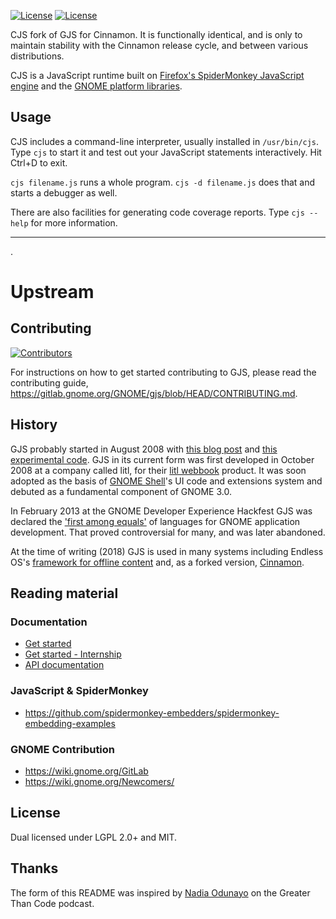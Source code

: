 [![License](https://img.shields.io/badge/License-LGPL%20v2%2B-blue.svg)](https://gitlab.gnome.org/GNOME/gjs/blob/HEAD/COPYING)
[![License](https://img.shields.io/badge/License-MIT-blue.svg)](https://gitlab.gnome.org/GNOME/gjs/blob/HEAD/COPYING)

CJS fork of GJS for Cinnamon. It is functionally identical, and is only
to maintain stability with the Cinnamon release cycle, and between various
distributions.

CJS is a JavaScript runtime built on
[Firefox's SpiderMonkey JavaScript engine](https://spidermonkey.dev/) and
the [GNOME platform libraries](https://developer.gnome.org/).

## Usage

CJS includes a command-line interpreter, usually installed in
`/usr/bin/cjs`.
Type `cjs` to start it and test out your JavaScript statements
interactively.
Hit Ctrl+D to exit.

`cjs filename.js` runs a whole program.
`cjs -d filename.js` does that and starts a debugger as well.

There are also facilities for generating code coverage reports.
Type `cjs --help` for more information.

_______
.
# Upstream

## Contributing
[![Contributors](https://img.shields.io/github/contributors/GNOME/gjs.svg)](https://gitlab.gnome.org/GNOME/gjs/-/graphs/HEAD)

For instructions on how to get started contributing to GJS, please read
the contributing guide,
<https://gitlab.gnome.org/GNOME/gjs/blob/HEAD/CONTRIBUTING.md>.

## History

GJS probably started in August 2008 with [this blog post][havocp] and
[this experimental code][gscript].
GJS in its current form was first developed in October 2008 at a company
called litl, for their [litl webbook] product.
It was soon adopted as the basis of [GNOME Shell]'s UI code and
extensions system and debuted as a fundamental component of GNOME 3.0.

In February 2013 at the GNOME Developer Experience Hackfest GJS was
declared the ['first among equals'][treitter] of languages for GNOME
application development.
That proved controversial for many, and was later abandoned.

At the time of writing (2018) GJS is used in many systems including
Endless OS's [framework for offline content][eos-knowledge-lib] and, as
a forked version, [Cinnamon].

## Reading material

### Documentation

* [Get started](https://gitlab.gnome.org/GNOME/gjs/blob/HEAD/CONTRIBUTING.md)
* [Get started - Internship](https://gitlab.gnome.org/GNOME/gjs/blob/HEAD/doc/Internship-Getting-Started.md)
* [API documentation](https://gjs-docs.gnome.org/)

### JavaScript & SpiderMonkey

* https://github.com/spidermonkey-embedders/spidermonkey-embedding-examples

### GNOME Contribution

* https://wiki.gnome.org/GitLab
* https://wiki.gnome.org/Newcomers/

## License

Dual licensed under LGPL 2.0+ and MIT.

## Thanks ##

The form of this README was inspired by [Nadia Odunayo][hospitable] on
the Greater Than Code podcast.

[havocp]: https://blog.ometer.com/2008/08/25/embeddable-languages/
[gscript]: https://gitlab.gnome.org/Archive/gscript/tree/HEAD/gscript
[litl webbook]: https://en.wikipedia.org/wiki/Litl
[GNOME Shell]: https://wiki.gnome.org/Projects/GnomeShell
[treitter]: https://treitter.livejournal.com/14871.html
[eos-knowledge-lib]: http://endlessm.github.io/eos-knowledge-lib/
[Cinnamon]: https://en.wikipedia.org/wiki/Cinnamon_(software)
[hospitable]: https://www.greaterthancode.com/code-hospitality
